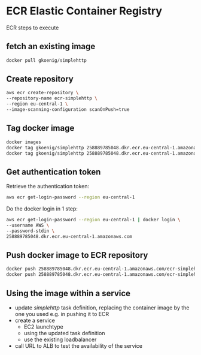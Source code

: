 # ECR Elastic Container Registry

ECR steps to execute

## fetch an existing image

```bash
docker pull gkoenig/simplehttp
```

## Create repository

```bash
aws ecr create-repository \
--repository-name ecr-simplehttp \
--region eu-central-1 \
--image-scanning-configuration scanOnPush=true
```

## Tag docker image


```bash
docker images
docker tag gkoenig/simplehttp 258889785048.dkr.ecr.eu-central-1.amazonaws.com/ecr-simplehttp:1.0
docker tag gkoenig/simplehttp 258889785048.dkr.ecr.eu-central-1.amazonaws.com/ecr-simplehttp:latest 
```

## Get authentication token

Retrieve the authentication token:

```bash
aws ecr get-login-password --region eu-central-1
```

Do the docker login in 1 step:

```bash
aws ecr get-login-password --region eu-central-1 | docker login \
--username AWS \
--password-stdin \
258889785048.dkr.ecr.eu-central-1.amazonaws.com 
```

## Push docker image to ECR repository

```bash
docker push 258889785048.dkr.ecr.eu-central-1.amazonaws.com/ecr-simplehttp:1.0
docker push 258889785048.dkr.ecr.eu-central-1.amazonaws.com/ecr-simplehttp:latest
```

## Using the image within a service

* update _simplehttp_ task definition, replacing the container image by the one you used e.g. in pushing it to ECR
* create a service
    * EC2 launchtype
    * using the updated task definition
    * use the existing loadbalancer
* call URL to ALB to test the availability of the service